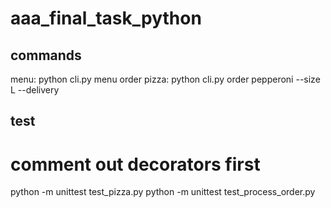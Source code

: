 # aaa_final_task_python

commands
--------

menu: python cli.py menu
order pizza: python cli.py order pepperoni --size L --delivery


test
----

# comment out decorators first
python -m unittest test_pizza.py
python -m unittest test_process_order.py
